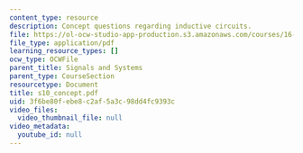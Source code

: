 ```yaml
---
content_type: resource
description: Concept questions regarding inductive circuits.
file: https://ol-ocw-studio-app-production.s3.amazonaws.com/courses/16-01-unified-engineering-i-ii-iii-iv-fall-2005-spring-2006/3f6be80febe8c2af5a3c98dd4fc9393c_s10_concept.pdf
file_type: application/pdf
learning_resource_types: []
ocw_type: OCWFile
parent_title: Signals and Systems
parent_type: CourseSection
resourcetype: Document
title: s10_concept.pdf
uid: 3f6be80f-ebe8-c2af-5a3c-98dd4fc9393c
video_files:
  video_thumbnail_file: null
video_metadata:
  youtube_id: null
---
```

